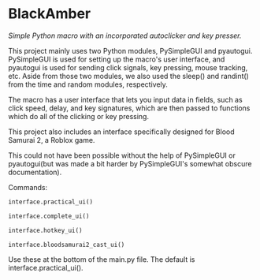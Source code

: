# BlackAmber
*Simple Python macro with an incorporated autoclicker and key presser.*

This project mainly uses two Python modules, PySimpleGUI and pyautogui. PySimpleGUI is used for setting up the macro's user interface, and pyautogui is used for sending click signals, key pressing, mouse tracking, etc. Aside from those two modules, we also used the sleep() and randint() from the time and random modules, respectively. 

The macro has a user interface that lets you input data in fields, such as click speed, delay, and key signatures, which are then passed to functions which do all of the clicking or key pressing.

This project also includes an interface specifically designed for Blood Samurai 2, a Roblox game.

This could not have been possible without the help of PySimpleGUI or pyautogui(but was made a bit harder by PySimpleGUI's somewhat obscure documentation).

Commands:
```python
interface.practical_ui()

interface.complete_ui()

interface.hotkey_ui()

interface.bloodsamurai2_cast_ui()

```
Use these at the bottom of the main.py file. The default is interface.practical_ui().
